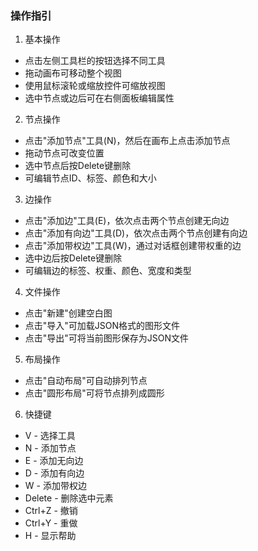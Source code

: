 ### 操作指引
1. 基本操作
  - 点击左侧工具栏的按钮选择不同工具
  - 拖动画布可移动整个视图
  - 使用鼠标滚轮或缩放控件可缩放视图
  - 选中节点或边后可在右侧面板编辑属性
2. 节点操作
  - 点击"添加节点"工具(N)，然后在画布上点击添加节点
  - 拖动节点可改变位置
  - 选中节点后按Delete键删除
  - 可编辑节点ID、标签、颜色和大小
3. 边操作
  - 点击"添加边"工具(E)，依次点击两个节点创建无向边
  - 点击"添加有向边"工具(D)，依次点击两个节点创建有向边
  - 点击"添加带权边"工具(W)，通过对话框创建带权重的边
  - 选中边后按Delete键删除
  - 可编辑边的标签、权重、颜色、宽度和类型
4. 文件操作
  - 点击"新建"创建空白图
  - 点击"导入"可加载JSON格式的图形文件
  - 点击"导出"可将当前图形保存为JSON文件
5. 布局操作
  - 点击"自动布局"可自动排列节点
  - 点击"圆形布局"可将节点排列成圆形
6. 快捷键
  - V - 选择工具
  - N - 添加节点
  - E - 添加无向边
  - D - 添加有向边
  - W - 添加带权边
  - Delete - 删除选中元素
  - Ctrl+Z - 撤销
  - Ctrl+Y - 重做
  - H - 显示帮助

